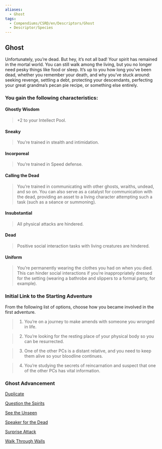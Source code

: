 ```yaml
---
aliases:
  - Ghost
tags:
  - Compendiums/CSRD/en/Descriptors/Ghost
  - Descriptor/Species
---
```

  
## Ghost    
Unfortunately, you’re dead. But hey, it’s not all bad! Your spirit has remained in the mortal world. You can still walk among the living, but you no longer need pesky things like food or sleep. It’s up to you how long you’ve been dead, whether you remember your death, and why you’ve stuck around: seeking revenge, settling a debt, protecting your descendants, perfecting your great grandma’s pecan pie recipe, or something else entirely.  
### You gain the following characteristics:  
#### Ghostly Wisdom  
>+2 to your Intellect Pool.  
#### Sneaky   
>You’re trained in stealth and intimidation.  
#### Incorporeal   
>You’re trained in Speed defense.  
#### Calling the Dead   
>You’re trained in communicating with other ghosts, wraiths, undead, and so on. You can also serve as a catalyst for communication with the dead, providing an asset to a living character attempting such a task (such as a séance or summoning).  
#### Insubstantial   
>All physical attacks are hindered.  
#### Dead   
>Positive social interaction tasks with living creatures are hindered.  
#### Uniform   
>You’re permanently wearing the clothes you had on when you died. This can hinder social interactions if you’re inappropriately dressed for the setting (wearing a bathrobe and slippers to a formal party, for example).  
### Initial Link to the Starting Adventure   
From the following list of options, choose how you became involved in the first adventure.  
>1. You’re on a journey to make amends with someone you wronged in life.  
>2. You’re looking for the resting place of your physical body so you can be resurrected.  
>3. One of the other PCs is a distant relative, and you need to keep them alive so your bloodline continues.  
>4. You’re studying the secrets of reincarnation and suspect that one of the other PCs has vital information.  
### Ghost Advancement  
[Duplicate](Duplicate.md)   
[Question the Spirits](Question-the-Spirits.md)   
[See the Unseen](See-the-Unseen.md)   
[Speaker for the Dead](Speaker-for-the-Dead.md)   
[Surprise Attack](Surprise-Attack.md)   
[Walk Through Walls](Walk-Through-Walls.md)  
